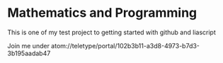 <!--
author:   3M+L

email:    your@mail.org

version:  0.0.1

language: en

narrator: US English Male


translation: Português  translations/Portuguese.md

translation: Deutsch translations/German.md

import: https://raw.githubusercontent.com/liaTemplates/algebrite/master/README.md

import: https://raw.githubusercontent.com/liaTemplates/rextester/master/README.md
-->

# Mathematics and Programming

This is one of my test project to getting started with github and liascript

Join me under atom://teletype/portal/102b3b11-a3d8-4973-b7d3-3b195aadab47
